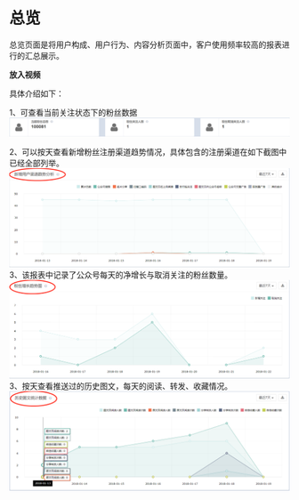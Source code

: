 # 总览

总览页面是将用户构成、用户行为、内容分析页面中，客户使用频率较高的报表进行的汇总展示。

**放入视频**

具体介绍如下：

1、可查看当前关注状态下的粉丝数据![](/assets/1516602751%281%29.png)

2、可以按天查看新增粉丝注册渠道趋势情况，具体包含的注册渠道在如下截图中已经全部列举。![](/assets/1516342275%281%29.png)3、该报表中记录了公众号每天的净增长与取消关注的粉丝数量。![](/assets/1516588591%281%29.png)3、按天查看推送过的历史图文，每天的阅读、转发、收藏情况。![](/assets/1516347299%281%29.png)

